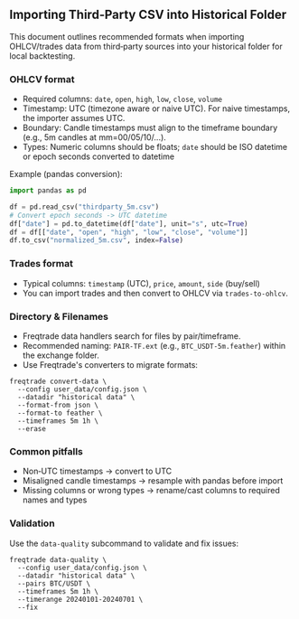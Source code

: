 ## Importing Third‑Party CSV into Historical Folder

This document outlines recommended formats when importing OHLCV/trades data from third‑party sources into your historical folder for local backtesting.

### OHLCV format

- Required columns: `date`, `open`, `high`, `low`, `close`, `volume`
- Timestamp: UTC (timezone aware or naive UTC). For naive timestamps, the importer assumes UTC.
- Boundary: Candle timestamps must align to the timeframe boundary (e.g., 5m candles at mm=00/05/10/...).
- Types: Numeric columns should be floats; `date` should be ISO datetime or epoch seconds converted to datetime

Example (pandas conversion):

```python
import pandas as pd

df = pd.read_csv("thirdparty_5m.csv")
# Convert epoch seconds -> UTC datetime
df["date"] = pd.to_datetime(df["date"], unit="s", utc=True)
df = df[["date", "open", "high", "low", "close", "volume"]]
df.to_csv("normalized_5m.csv", index=False)
```

### Trades format

- Typical columns: `timestamp` (UTC), `price`, `amount`, `side` (buy/sell)
- You can import trades and then convert to OHLCV via `trades-to-ohlcv`.

### Directory & Filenames

- Freqtrade data handlers search for files by pair/timeframe.
- Recommended naming: `PAIR-TF.ext` (e.g., `BTC_USDT-5m.feather`) within the exchange folder.
- Use Freqtrade's converters to migrate formats:

```
freqtrade convert-data \
  --config user_data/config.json \
  --datadir "historical data" \
  --format-from json \
  --format-to feather \
  --timeframes 5m 1h \
  --erase
```

### Common pitfalls

- Non‑UTC timestamps → convert to UTC
- Misaligned candle timestamps → resample with pandas before import
- Missing columns or wrong types → rename/cast columns to required names and types

### Validation

Use the `data-quality` subcommand to validate and fix issues:

```
freqtrade data-quality \
  --config user_data/config.json \
  --datadir "historical data" \
  --pairs BTC/USDT \
  --timeframes 5m 1h \
  --timerange 20240101-20240701 \
  --fix
```

